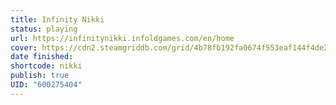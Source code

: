```yaml
---
title: Infinity Nikki
status: playing
url: https://infinitynikki.infoldgames.com/en/home
cover: https://cdn2.steamgriddb.com/grid/4b78fb192fa0674f553eaf144f4de21c.jpg
date finished:
shortcode: nikki
publish: true
UID: "600275404"
---
```

